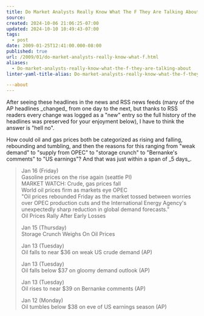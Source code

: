 ```yaml
---
title: Do Market Analysts Really Know What The F They Are Talking About
source: 
created: 2024-10-06 21:06:25-07:00
updated: 2024-10-10 10:49:43-07:00
tags:
  - post
date: 2009-01-25T12:41:00.000-08:00
published: true
url: /2009/01/do-market-analysts-really-know-what-f.html
aliases:
  - Do-market-analysts-really-know-what-the-f-they-are-talking-about
linter-yaml-title-alias: Do-market-analysts-really-know-what-the-f-they-are-talking-about

---about
---
```



After seeing these headlines in the news and RSS news feeds (many of the AP headlines \_changed\_ from one day to the next, but thanks to RSS readers every change was logged as a "new" entry so the full history of the headlines was preserved for your enjoyment below), I have to think the answer is "hell no".  
  
How could oil and gas prices both be categorized as rising and falling, rebounding and tumbling, and then the reasons for this ranging from "weak demand" to "supply from OPEC" to "storage crunch" to "Bernanke's comments" to "US earnings"? And that was just within a span of \_5 days\_.  
  

> Jan 16 (Friday)  
> Gasoline prices on the rise again (seattle PI)  
> MARKET WATCH: Crude, gas prices fall  
> World oil prices firm as markets eye OPEC  
> "Oil prices rebounded Friday as the market tossed between worries over OPEC production cuts and the International Energy Agency's unexpectedly sharp reduction in global demand forecasts."  
> Oil Prices Rally After Early Losses  
>   
> Jan 15 (Thursday)  
> Storage Crunch Weighs On Oil Prices  
>   
> Jan 13 (Tuesday)  
> Oil falls to near $36 on weak US crude demand (AP)  
>   
> Jan 13 (Tuesday)  
> Oil falls below $37 on gloomy demand outlook (AP)  
>   
> Jan 13 (Tuesday)  
> Oil rises to near $39 on Bernanke comments (AP)  
>   
> Jan 12 (Monday)  
> Oil tumbles below $38 on eve of US earnings season (AP)